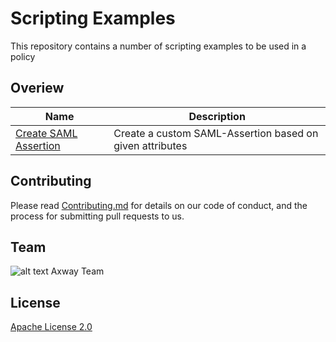 # Scripting Examples
This repository contains a number of scripting examples to be used in a policy

## Overiew

|Name|Description|
|----|-----------|
|[Create SAML Assertion](./create-saml-assertion)|Create a custom SAML-Assertion based on given attributes|



## Contributing

Please read [Contributing.md](https://github.com/Axway-API-Management-Plus/Common/blob/master/Contributing.md) for details on our code of conduct, and the process for submitting pull requests to us.

## Team

![alt text][Axwaylogo] Axway Team

[Axwaylogo]: https://github.com/Axway-API-Management/Common/blob/master/img/AxwayLogoSmall.png  "Axway logo"


## License
[Apache License 2.0](/LICENSE)
